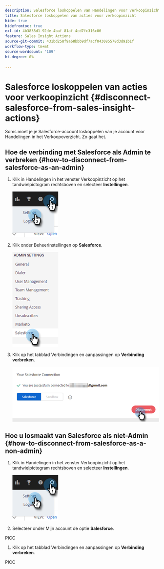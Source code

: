 ```yaml
---
description: Salesforce loskoppelen van Handelingen voor verkoopinzicht - Marketo Docs - Productdocumentatie
title: Salesforce loskoppelen van acties voor verkoopinzicht
hide: true
hidefromtoc: true
exl-id: 4b3838d1-92de-4baf-81af-4cd7fc316c06
feature: Sales Insight Actions
source-git-commit: 431bd258f9a68bbb9df7acf043085578d3d91b1f
workflow-type: tm+mt
source-wordcount: '109'
ht-degree: 0%

---
```


# Salesforce loskoppelen van acties voor verkoopinzicht {#disconnect-salesforce-from-sales-insight-actions}

Soms moet je je Salesforce-account loskoppelen van je account voor Handelingen in het Verkoopoverzicht. Zo gaat het.

## Hoe de verbinding met Salesforce als Admin te verbreken {#how-to-disconnect-from-salesforce-as-an-admin}

1. Klik in Handelingen in het venster Verkoopinzicht op het tandwielpictogram rechtsboven en selecteer **Instellingen**.

   ![](assets/disconnect-salesforce-from-sales-insight-actions-1.png)

1. Klik onder Beheerinstellingen op **Salesforce**.

   ![](assets/disconnect-salesforce-from-sales-insight-actions-2.png)

1. Klik op het tabblad Verbindingen en aanpassingen op **Verbinding verbreken**.

   ![](assets/disconnect-salesforce-from-sales-insight-actions-3.png)

## Hoe u losmaakt van Salesforce als niet-Admin {#how-to-disconnect-from-salesforce-as-a-non-admin}

1. Klik in Handelingen in het venster Verkoopinzicht op het tandwielpictogram rechtsboven en selecteer **Instellingen**.

   ![](assets/disconnect-salesforce-from-sales-insight-actions-4.png)

1. Selecteer onder Mijn account de optie **Salesforce**.

PICC

1. Klik op het tabblad Verbindingen en aanpassingen op **Verbinding verbreken**.

PICC
